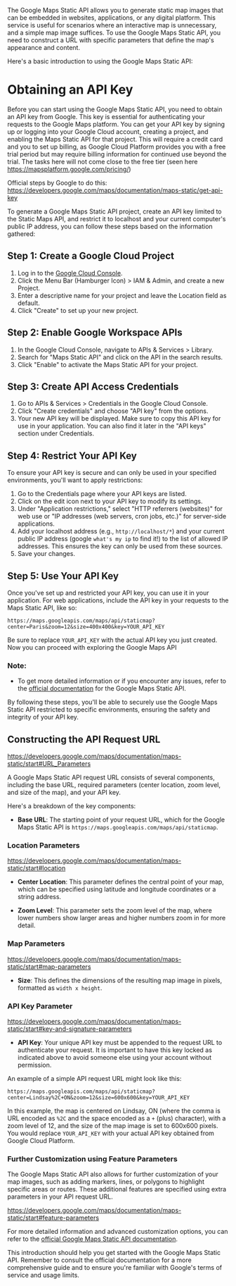 The Google Maps Static API allows you to generate static map images that can be embedded in websites, applications, or any digital platform. This service is useful for scenarios where an interactive map is unnecessary, and a simple map image suffices. To use the Google Maps Static API, you need to construct a URL with specific parameters that define the map's appearance and content.

Here's a basic introduction to using the Google Maps Static API:

# Obtaining an API Key
Before you can start using the Google Maps Static API, you need to obtain an API key from Google. This key is essential for authenticating your requests to the Google Maps platform. You can get your API key by signing up or logging into your Google Cloud account, creating a project, and enabling the Maps Static API for that project. This will require a credit card and you to set up billing, as Google Cloud Platform provides you with a free trial period but may require billing information for continued use beyond the trial. The tasks here will not come close to the free tier (seen here https://mapsplatform.google.com/pricing/)

Official steps by Google to do this: https://developers.google.com/maps/documentation/maps-static/get-api-key

To generate a Google Maps Static API project, create an API key limited to the Static Maps API, and restrict it to localhost and your current computer's public IP address, you can follow these steps based on the information gathered:

## Step 1: Create a Google Cloud Project
1. Log in to the [Google Cloud Console](https://console.cloud.google.com/).
2. Click the Menu Bar (Hamburger Icon) > IAM & Admin, and create a new Project.
3. Enter a descriptive name for your project and leave the Location field as default.
4. Click "Create" to set up your new project.

## Step 2: Enable Google Workspace APIs
1. In the Google Cloud Console, navigate to APIs & Services > Library.
2. Search for "Maps Static API" and click on the API in the search results.
3. Click "Enable" to activate the Maps Static API for your project.

## Step 3: Create API Access Credentials
1. Go to APIs & Services > Credentials in the Google Cloud Console.
2. Click "Create credentials" and choose "API key" from the options.
3. Your new API key will be displayed. Make sure to copy this API key for use in your application. You can also find it later in the "API keys" section under Credentials.

## Step 4: Restrict Your API Key
To ensure your API key is secure and can only be used in your specified environments, you'll want to apply restrictions:
1. Go to the Credentials page where your API keys are listed.
2. Click on the edit icon next to your API key to modify its settings.
3. Under "Application restrictions," select "HTTP referrers (websites)" for web use or "IP addresses (web servers, cron jobs, etc.)" for server-side applications.
4. Add your localhost address (e.g., `http://localhost/*`) and your current public IP address (google `what's my ip` to find it!) to the list of allowed IP addresses. This ensures the key can only be used from these sources.
5. Save your changes.

## Step 5: Use Your API Key
Once you've set up and restricted your API key, you can use it in your application. For web applications, include the API key in your requests to the Maps Static API, like so:

```
https://maps.googleapis.com/maps/api/staticmap?center=Paris&zoom=12&size=400x400&key=YOUR_API_KEY
```
Be sure to replace `YOUR_API_KEY` with the actual API key you just created. Now you can proceed with exploring the Google Maps API

### Note:
- To get more detailed information or if you encounter any issues, refer to the [official documentation](https://developers.google.com/maps/documentation/maps-static/start) for the Google Maps Static API.

By following these steps, you'll be able to securely use the Google Maps Static API restricted to specific environments, ensuring the safety and integrity of your API key.

## Constructing the API Request URL

https://developers.google.com/maps/documentation/maps-static/start#URL_Parameters

A Google Maps Static API request URL consists of several components, including the base URL, required parameters (center location, zoom level, and size of the map), and your API key. 

Here's a breakdown of the key components:

- **Base URL**: The starting point of your request URL, which for the Google Maps Static API is `https://maps.googleapis.com/maps/api/staticmap`.

### Location Parameters

https://developers.google.com/maps/documentation/maps-static/start#location

- **Center Location**: This parameter defines the central point of your map, which can be specified using latitude and longitude coordinates or a string address.

- **Zoom Level**: This parameter sets the zoom level of the map, where lower numbers show larger areas and higher numbers zoom in for more detail.

### Map Parameters ###

https://developers.google.com/maps/documentation/maps-static/start#map-parameters

- **Size**: This defines the dimensions of the resulting map image in pixels, formatted as `width x height`.

### API Key Parameter ###

https://developers.google.com/maps/documentation/maps-static/start#key-and-signature-parameters

- **API Key**: Your unique API key must be appended to the request URL to authenticate your request. It is important to have this key locked as indicated above to avoid someone else using your account without permission. 

An example of a simple API request URL might look like this:

```
https://maps.googleapis.com/maps/api/staticmap?center=Lindsay%2C+ON&zoom=12&size=600x600&key=YOUR_API_KEY
```
In this example, the map is centered on Lindsay, ON (where the comma is URL encoded as `%2C` and the space encoded as a `+` (plus) character), with a zoom level of 12, and the size of the map image is set to 600x600 pixels. You would replace `YOUR_API_KEY` with your actual API key obtained from Google Cloud Platform.

### Further Customization using Feature Parameters
The Google Maps Static API also allows for further customization of your map images, such as adding markers, lines, or polygons to highlight specific areas or routes. These additional features are specified using extra parameters in your API request URL.

https://developers.google.com/maps/documentation/maps-static/start#feature-parameters

For more detailed information and advanced customization options, you can refer to the [official Google Maps Static API documentation](https://developers.google.com/maps/documentation/maps-static/start).

This introduction should help you get started with the Google Maps Static API. Remember to consult the official documentation for a more comprehensive guide and to ensure you're familiar with Google's terms of service and usage limits.
